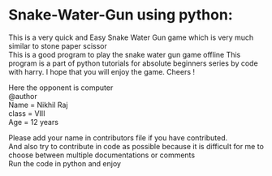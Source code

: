 # Snake-Water-Gun using python:
This is a very quick and Easy Snake Water Gun game which is very much similar to stone paper scissor <br>
This is a good program to play the snake water gun game offline
This program is a part of python tutorials for absolute beginners series by code with harry.
I hope that you will enjoy the game.
Cheers !

Here the opponent is computer<br>
@author<br>
Name = Nikhil Raj<br>
class = VIII<br>
Age = 12 years<br>

Please add your name in contributors file if you have contributed.<br>
And also try to contribute in code as possible because it is difficult for me to choose between multiple documentations or comments<br>
Run the code in python and enjoy
